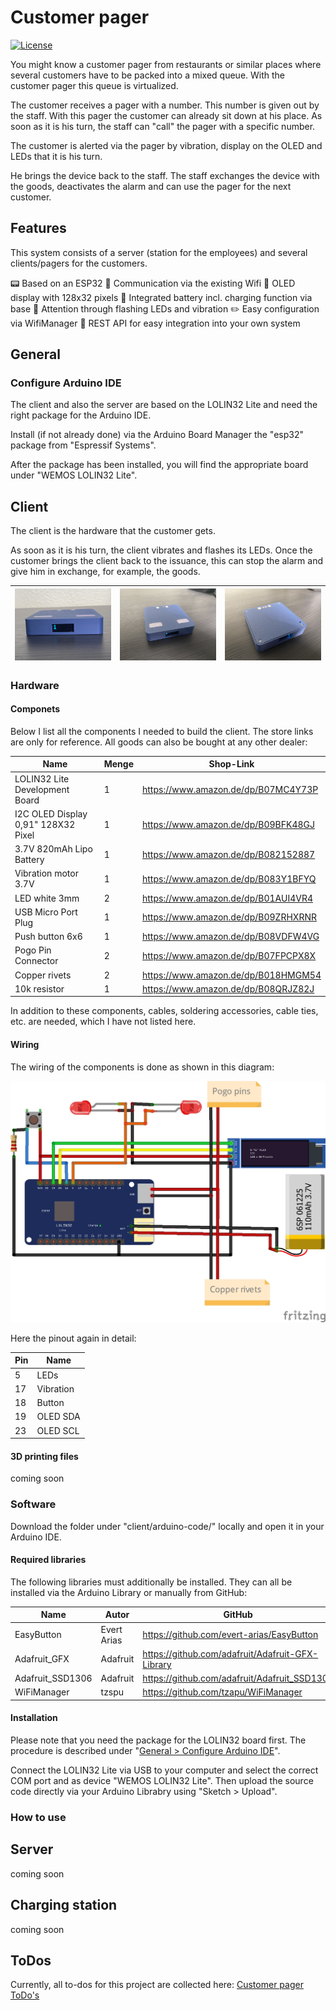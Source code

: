 # Customer pager
[![License](https://img.shields.io/badge/license-MIT%20License-blue.svg)](http://doge.mit-license.org)

You might know a customer pager from restaurants or similar places where several customers have to be packed into a mixed queue. With the customer pager this queue is virtualized.

The customer receives a pager with a number. This number is given out by the staff.
With this pager the customer can already sit down at his place. As soon as it is his turn, the staff can "call" the pager with a specific number.

The customer is alerted via the pager by vibration, display on the OLED and LEDs that it is his turn.

He brings the device back to the staff. The staff exchanges the device with the goods, deactivates the alarm and can use the pager for the next customer.

## Features

This system consists of a server (station for the employees) and several clients/pagers for the customers.

:pager: Based on an ESP32
:signal_strength: Communication via the existing Wifi
:high_brightness: OLED display with 128x32 pixels
:battery: Integrated battery incl. charging function via base
:flashlight: Attention through flashing LEDs and vibration
:pencil2: Easy configuration via WifiManager
:satellite: REST API for easy integration into your own system

## General

### Configure Arduino IDE

The client and also the server are based on the LOLIN32 Lite and need the right package for the Arduino IDE.

Install (if not already done) via the Arduino Board Manager the "esp32" package from "Espressif Systems".

After the package has been installed, you will find the appropriate board under "WEMOS LOLIN32 Lite".

## Client

The client is the hardware that the customer gets. 

As soon as it is his turn, the client vibrates and flashes its LEDs.
Once the customer brings the client back to the issuance, this can stop the alarm and give him in exchange, for example, the goods.

| ![front image](https://raw.githubusercontent.com/SkHCrusher/customer-pager/main/client/images/front.JPEG) | ![top image](https://raw.githubusercontent.com/SkHCrusher/customer-pager/main/client/images/top.JPEG) | ![bottom image](https://raw.githubusercontent.com/SkHCrusher/customer-pager/main/client/images/bottom.JPEG) |
| ------------------------------------------------------------ | ------------------------------------------------------------ | ------------------------------------------------------------ |



### Hardware

#### Componets

Below I list all the components I needed to build the client. The store links are only for reference. All goods can also be bought at any other dealer:

| Name                                | Menge | Shop-Link                           |
| ----------------------------------- | ----- | ----------------------------------- |
| LOLIN32 Lite Development Board      | 1     | https://www.amazon.de/dp/B07MC4Y73P |
| I2C OLED Display 0,91" 128X32 Pixel | 1     | https://www.amazon.de/dp/B09BFK48GJ |
| 3.7V 820mAh Lipo Battery            | 1     | https://www.amazon.de/dp/B082152887 |
| Vibration motor 3.7V                | 1     | https://www.amazon.de/dp/B083Y1BFYQ |
| LED white 3mm                       | 2     | https://www.amazon.de/dp/B01AUI4VR4 |
| USB Micro Port Plug                 | 1     | https://www.amazon.de/dp/B09ZRHXRNR |
| Push button 6x6                     | 1     | https://www.amazon.de/dp/B08VDFW4VG |
| Pogo Pin Connector                  | 2     | https://www.amazon.de/dp/B07FPCPX8X |
| Copper rivets                       | 2     | https://www.amazon.de/dp/B018HMGM54 |
| 10k resistor                        | 1     | https://www.amazon.de/dp/B08QRJZ82J |

In addition to these components, cables, soldering accessories, cable ties, etc. are needed, which I have not listed here.

#### Wiring

The wiring of the components is done as shown in this diagram:

![wiring diagram](https://raw.githubusercontent.com/SkHCrusher/customer-pager/main/client/images/wiring.jpg)

Here the pinout again in detail:

| Pin  | Name      |
| ---- | --------- |
| 5    | LEDs      |
| 17   | Vibration |
| 18   | Button    |
| 19   | OLED SDA  |
| 23   | OLED SCL  |

#### 3D printing files

coming soon

### Software

Download the folder under "client/arduino-code/" locally and open it in your Arduino IDE.

#### Required libraries

The following libraries must additionally be installed. They can all be installed via the Arduino Library or manually from GitHub:

| Name             | Autor       | GitHub                                           | Webseite                   |
| ---------------- | ----------- | ------------------------------------------------ | -------------------------- |
| EasyButton       | Evert Arias | https://github.com/evert-arias/EasyButton        | https://easybtn.earias.me/ |
| Adafruit_GFX     | Adafruit    | https://github.com/adafruit/Adafruit-GFX-Library |                            |
| Adafruit_SSD1306 | Adafruit    | https://github.com/adafruit/Adafruit_SSD1306     |                            |
| WiFiManager      | tzspu       | https://github.com/tzapu/WiFiManager             |                            |

#### Installation

Please note that you need the package for the LOLIN32 board first. The procedure is described under "[General > Configure Arduino IDE](###-configure-arduino-ide)".

Connect the LOLIN32 Lite via USB to your computer and select the correct COM port and as device "WEMOS LOLIN32 Lite".
Then upload the source code directly via your Arduino Librabry using "Sketch > Upload".



### How to use



## Server

coming soon

## Charging station

coming soon

## ToDos

Currently, all to-dos for this project are collected here: [Customer pager ToDo's](https://github.com/users/SkHCrusher/projects/2)
